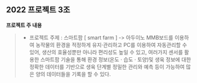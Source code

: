 ## 2022 프로젝트 3조
**프로젝트 주 내용**
> * 프로젝트 주제 : 스마트팜 [ smart farm ]
> -> 아두이노 MMB보드를 이용하여 농작물의 환경을 적정하게 유지·관리하고 PC를 이용하여 자동관리할 수 있어, 생산의 효율성뿐만 아니라 편리성도 높일 수 있고, 여러가지 센서를 활용한 스마트팜 기술을 통해 환경 정보(온도 · 습도 · 토양)및 생육 정보에 대한 정확한 데이터를 기반으로 생육 단계별 정밀한 관리와 예측 등이 가능하여 많은 양의 데이터들을 기록을 할 수 있다.  

